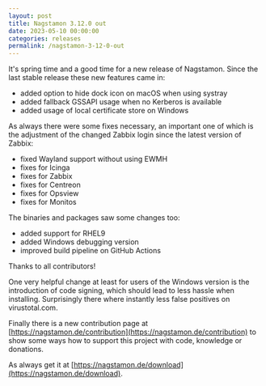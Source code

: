 ```yaml
---
layout: post
title: Nagstamon 3.12.0 out
date: 2023-05-10 00:00:00
categories: releases
permalink: /nagstamon-3-12-0-out
---
```


It's spring time and a good time for a new release of Nagstamon. Since the last stable release these new features
came in:

- added option to hide dock icon on macOS when using systray
- added fallback GSSAPI usage when no Kerberos is available
- added usage of local certificate store on Windows

As always there were some fixes necessary, an important one of which is the adjustment of the changed Zabbix login
since the latest version of Zabbix:

- fixed Wayland support without using EWMH
- fixes for Icinga
- fixes for Zabbix
- fixes for Centreon
- fixes for Opsview
- fixes for Monitos

The binaries and packages saw some changes too:

- added support for RHEL9
- added Windows debugging version
- improved build pipeline on GitHub Actions

Thanks to all contributors!

One very helpful change at least for users of the Windows version is the introduction of code signing, which should lead
to less hassle when installing. Surprisingly there where instantly less false positives on virustotal.com.

Finally there is a new contribution page at [https://nagstamon.de/contribution](https://nagstamon.de/contribution) to
show some ways how to support this project with code, knowledge or donations.

As always get it at [https://nagstamon.de/download](https://nagstamon.de/download).

